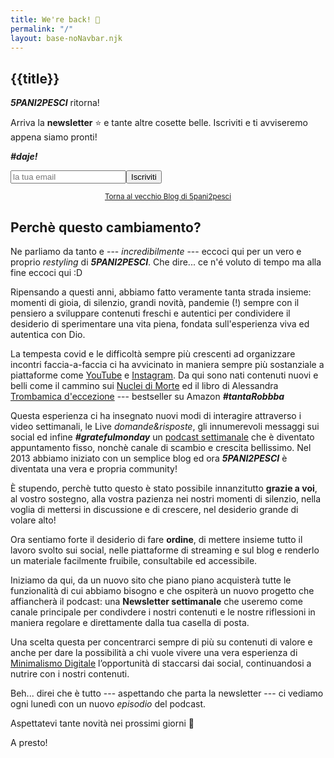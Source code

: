 ```yaml
---
title: We're back! 💪
permalink: "/"
layout: base-noNavbar.njk
---
```

<article>

<h1>{{title}}</h1>

***5PANI2PESCI*** ritorna! 

Arriva la **newsletter** ⭐ e tante altre cosette belle. 
Iscriviti e ti avviseremo appena siamo pronti!

***#daje!***

<form class="newsletter-subscription">
<div style="display:flex; flex-direction: row">
<input type="email" name="email" placeholder="la tua email"/>
<button type="submit">Iscriviti</button>
</div>
</form>

<center>
<small>
<a class="angle" href="https://5p2p.it">
Torna al vecchio Blog di 5pani2pesci</a></small>
</center>


</article>

<article>

## Perchè questo cambiamento?

Ne parliamo da tanto e --- *incredibilmente* --- eccoci qui per un vero e proprio
*restyling* di ***5PANI2PESCI***. Che dire... ce n'é voluto di tempo ma alla
fine eccoci qui :D

Ripensando a questi anni, abbiamo fatto veramente tanta strada insieme: momenti
di gioia, di silenzio, grandi novità, pandemie (!) sempre con il pensiero a
sviluppare contenuti freschi e autentici per condividere il desiderio di
sperimentare una vita piena, fondata sull'esperienza viva ed autentica con Dio.

La tempesta covid e le difficoltà sempre più crescenti ad organizzare incontri
faccia-a-faccia ci ha avvicinato in maniera sempre più sostanziale a
piattaforme come [YouTube]() e [Instagram](). Da qui sono nati contenuti nuovi
e belli come il cammino sui [Nuclei di Morte]() ed il libro di Alessandra [Trombamica d'eccezione]() --- bestseller su Amazon ***#tantaRobbba*** 

Questa esperienza ci ha insegnato nuovi modi di interagire attraverso i video
settimanali, le Live *domande&risposte*, gli innumerevoli messaggi sui social
ed infine ***#gratefulmonday*** un [podcast settimanale]() che è diventato
appuntamento fisso, nonchè  canale di scambio e crescita bellissimo. Nel 2013
abbiamo iniziato con un semplice blog ed ora ***5PANI2PESCI*** è diventata una
vera e propria community!

È stupendo, perchè tutto questo è stato possibile innanzitutto **grazie a voi**, al
vostro sostegno, alla vostra pazienza nei nostri momenti di silenzio, nella
voglia di mettersi in discussione e di crescere, nel desiderio grande di volare
alto!

Ora sentiamo forte il desiderio di fare **ordine**, di mettere insieme tutto il
lavoro svolto sui social, nelle piattaforme di streaming e sul blog e renderlo
un materiale facilmente fruibile, consultabile ed accessibile.

Iniziamo da qui, da un nuovo sito che piano piano acquisterà tutte le
funzionalità di cui abbiamo bisogno e che ospiterà un nuovo progetto che
affiancherà il podcast: una **Newsletter settimanale** che useremo come canale
principale per condivdere i nostri contenuti e le nostre riflessioni in maniera
regolare e direttamente dalla tua casella di posta.

Una scelta questa per concentrarci sempre di più su contenuti di valore e anche
per dare la possibilità a chi vuole vivere una vera esperienza di [Minimalismo
Digitale]() l’opportunità di staccarsi dai social, continuandosi a nutrire con i
nostri contenuti.

Beh... direi che è tutto --- aspettando che parta la newsletter --- ci vediamo
ogni lunedì con un nuovo *episodio* del podcast.

Aspettatevi tante novità nei prossimi giorni 🙌

A presto!

</article>



<script>

// TODO ----
// 1. pass markdown template for email
// 2. form status update (via alpine) + form reset

let formElem = document.querySelector(".newsletter-subscription")

formElem.addEventListener("submit", function(e) {
        e.preventDefault()

        let formData = new FormData(formElem)

        let payload = JSON.stringify(Object.fromEntries(formData))

        console.log(payload)
        fetch(
                "/.netlify/functions/newsletter-subscription",
                {
method: "POST",
body: payload,
headers: {'Content-Type': 'application/json;charset=utf-8'}
}
)
        .then(resp => {
            console.log(resp)
            })


        })
</script>
